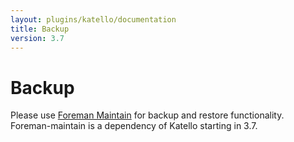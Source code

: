 ```yaml
---
layout: plugins/katello/documentation
title: Backup
version: 3.7
---
```


# Backup

Please use [Foreman Maintain](plugins/foreman_maintain/) for backup and restore functionality. Foreman-maintain is a dependency of Katello starting in 3.7.
